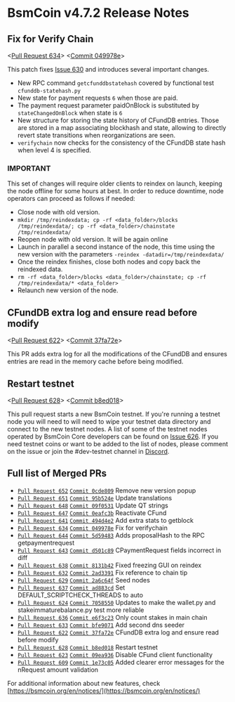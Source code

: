 # BsmCoin v4.7.2 Release Notes

## Fix for Verify Chain

<[Pull Request 634](https://github.com/bsmcoin/bsmcoin-core/pull/634)>
<[Commit 049978e](https://github.com/bsmcoin/bsmcoin-core/commit/049978e246de960370f629fa38a6509fad0cf5c8)>

This patch fixes [Issue 630](https://github.com/bsmcoin/bsmcoin-core/issues/630) and introduces several important changes.

- New RPC command `getcfunddbstatehash` covered by functional test `cfunddb-statehash.py`
- New state for payment requests `6` when those are paid.
- The payment request parameter paidOnBlock is substituted by `stateChangedOnBlock` when state is `6`
- New structure for storing the state history of CFundDB entries. Those are stored in a map associating blockhash and state, allowing to directly revert state transitions when reorganizations are seen.
- `verifychain` now checks for the consistency of the CFundDB state hash when level 4 is specified.

### IMPORTANT

This set of changes will require older clients to reindex on launch, keeping the node offline for some hours at best. In order to reduce downtime, node operators can proceed as follows if needed:

- Close node with old version.
- `mkdir /tmp/reindexdata; cp -rf <data_folder>/blocks /tmp/reindexdata/; cp -rf <data_folder>/chainstate /tmp/reindexdata/`
- Reopen node with old version. It will be again online
- Launch in parallel a second instance of the node, this time using the new version with the parameters `-reindex -datadir=/tmp/reindexdata/`
- Once the reindex finishes, close both nodes and copy back the reindexed data.
- `rm -rf <data_folder>/blocks <data_folder>/chainstate; cp -rf /tmp/reindexdata/* <data_folder>`
- Relaunch new version of the node.

## CFundDB extra log and ensure read before modify

<[Pull Request 622](https://github.com/bsmcoin/bsmcoin-core/pull/622)>
<[Commit 37fa72e](https://github.com/bsmcoin/bsmcoin-core/commit/37fa72e386ad3daff58b92ed7dda1a9b0676a43b)>

This PR adds extra log for all the modifications of the CFundDB and ensures entries are read in the memory cache before being modified.

## Restart testnet

<[Pull Request 628](https://github.com/bsmcoin/bsmcoin-core/pull/628)>
<[Commit b8ed018](https://github.com/bsmcoin/bsmcoin-core/commit/b8ed0180a2deaf616c8e6b38aec42385f0a73879)>

This pull request starts a new BsmCoin testnet. If you're running a testnet node you will need to will need to wipe your testnet data directory and connect to the new testnet nodes. A list of some of the testnet nodes operated by BsmCoin Core developers can be found on [Issue 626](https://github.com/bsmcoin/bsmcoin-core/issues/626). If you need testnet coins or want to be added to the list of nodes, please comment on the issue or join the #dev-testnet channel in [Discord](https://discord.gg/y4Vu9jw).

## Full list of Merged PRs

* [`Pull Request 652`](https://github.com/bsmcoin/bsmcoin-core/pull/652) [`Commit 0cde809`](https://github.com/bsmcoin/bsmcoin-core/commit/0cde80954fd2bdca1859c0e90dfcc3243dba6c61) Remove new version popup
* [`Pull Request 651`](https://github.com/bsmcoin/bsmcoin-core/pull/651) [`Commit 95b524e`](https://github.com/bsmcoin/bsmcoin-core/commit/95b524eefbfb87190a9038397d6c6a2c8ea081c9) Update translations
* [`Pull Request 648`](https://github.com/bsmcoin/bsmcoin-core/pull/648) [`Commit 09f0531`](https://github.com/bsmcoin/bsmcoin-core/commit/09f053152761aa254dae27a9da3e338e2e31e671) Update QT strings
* [`Pull Request 647`](https://github.com/bsmcoin/bsmcoin-core/pull/647) [`Commit 0eafc3b`](https://github.com/bsmcoin/bsmcoin-core/commit/0eafc3b404503c985993a7069bc8cb160100911d) Reactivate CFund
* [`Pull Request 641`](https://github.com/bsmcoin/bsmcoin-core/pull/641) [`Commit 494d4e2`](https://github.com/bsmcoin/bsmcoin-core/commit/494d4e2d598ad114c407d609d7b8141e4ab54f50) Add extra stats to getblock
* [`Pull Request 634`](https://github.com/bsmcoin/bsmcoin-core/pull/634) [`Commit 049978e`](https://github.com/bsmcoin/bsmcoin-core/commit/049978e246de960370f629fa38a6509fad0cf5c8) Fix for verifychain
* [`Pull Request 644`](https://github.com/bsmcoin/bsmcoin-core/pull/644) [`Commit 5d59483`](https://github.com/bsmcoin/bsmcoin-core/commit/5d59483c50d985d3053299febe941dcfb447be46) Adds proposalHash to the RPC getpaymentrequest
* [`Pull Request 643`](https://github.com/bsmcoin/bsmcoin-core/pull/643) [`Commit d501c89`](https://github.com/bsmcoin/bsmcoin-core/commit/d501c89ea412760de2074d8706fc1684d42d1445) CPaymentRequest fields incorrect in diff
* [`Pull Request 638`](https://github.com/bsmcoin/bsmcoin-core/pull/638) [`Commit 8131b42`](https://github.com/bsmcoin/bsmcoin-core/commit/8131b4236054c5ee57e253ce75dc77a9992a6bed) Fixed freezing GUI on reindex
* [`Pull Request 632`](https://github.com/bsmcoin/bsmcoin-core/pull/632) [`Commit 2ad3391`](https://github.com/bsmcoin/bsmcoin-core/commit/2ad3391e5195720af2d288f923081c24df023d99) Fix reference to chain tip
* [`Pull Request 629`](https://github.com/bsmcoin/bsmcoin-core/pull/629) [`Commit 2a6c64f`](https://github.com/bsmcoin/bsmcoin-core/commit/2a6c64f87858d3452b9b830a0853e993379449d6) Seed nodes
* [`Pull Request 637`](https://github.com/bsmcoin/bsmcoin-core/pull/637) [`Commit ad883cd`](https://github.com/bsmcoin/bsmcoin-core/commit/ad883cdfa1a1e478f6db30beb41511e97a37bb28) Set DEFAULT_SCRIPTCHECK_THREADS to auto
* [`Pull Request 624`](https://github.com/bsmcoin/bsmcoin-core/pull/624) [`Commit 7058550`](https://github.com/bsmcoin/bsmcoin-core/commit/7058550da5fe3a2f6ad5493fab763cea285f1a05) Updates to make the wallet.py and stakeimmaturebalance.py test more reliable
* [`Pull Request 636`](https://github.com/bsmcoin/bsmcoin-core/pull/636) [`Commit e6f3c23`](https://github.com/bsmcoin/bsmcoin-core/commit/e6f3c23f41d5a3a4228f95bd9d67c6acff81f1a3) Only count stakes in main chain
* [`Pull Request 633`](https://github.com/bsmcoin/bsmcoin-core/pull/633) [`Commit bfe9071`](https://github.com/bsmcoin/bsmcoin-core/commit/bfe90717910cfaa49562efdb14259deb6b208dac) Add second dns seeder
* [`Pull Request 622`](https://github.com/bsmcoin/bsmcoin-core/pull/622) [`Commit 37fa72e`](https://github.com/bsmcoin/bsmcoin-core/commit/37fa72e386ad3daff58b92ed7dda1a9b0676a43b) CFundDB extra log and ensure read before modify
* [`Pull Request 628`](https://github.com/bsmcoin/bsmcoin-core/pull/628) [`Commit b8ed018`](https://github.com/bsmcoin/bsmcoin-core/commit/b8ed0180a2deaf616c8e6b38aec42385f0a73879) Restart testnet
* [`Pull Request 623`](https://github.com/bsmcoin/bsmcoin-core/pull/623) [`Commit 09ea936`](https://github.com/bsmcoin/bsmcoin-core/commit/09ea936f9bd1bb6557d541344345889252d6aef9) Disable CFund client functionality
* [`Pull Request 609`](https://github.com/bsmcoin/bsmcoin-core/pull/609) [`Commit 1e73c05`](https://github.com/bsmcoin/bsmcoin-core/commit/1e73c05b17bc812057a866b414d66573211ad755) Added clearer error messages for the nRequest amount validation

For additional information about new features, check [https://bsmcoin.org/en/notices/](https://bsmcoin.org/en/notices/) 

